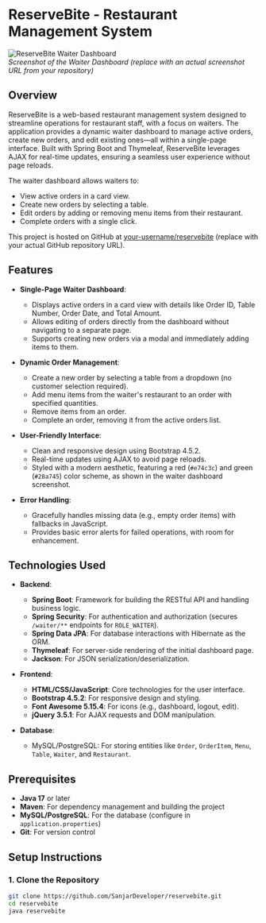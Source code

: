 # ReserveBite - Restaurant Management System

![ReserveBite Waiter Dashboard](https://via.placeholder.com/800x400.png?text=ReserveBite+Waiter+Dashboard)  
*Screenshot of the Waiter Dashboard (replace with an actual screenshot URL from your repository)*

## Overview

ReserveBite is a web-based restaurant management system designed to streamline operations for restaurant staff, with a focus on waiters. The application provides a dynamic waiter dashboard to manage active orders, create new orders, and edit existing ones—all within a single-page interface. Built with Spring Boot and Thymeleaf, ReserveBite leverages AJAX for real-time updates, ensuring a seamless user experience without page reloads.

The waiter dashboard allows waiters to:
- View active orders in a card view.
- Create new orders by selecting a table.
- Edit orders by adding or removing menu items from their restaurant.
- Complete orders with a single click.

This project is hosted on GitHub at [your-username/reservebite](https://github.com/your-username/reservebite) (replace with your actual GitHub repository URL).

## Features

- **Single-Page Waiter Dashboard**:
  - Displays active orders in a card view with details like Order ID, Table Number, Order Date, and Total Amount.
  - Allows editing of orders directly from the dashboard without navigating to a separate page.
  - Supports creating new orders via a modal and immediately adding items to them.

- **Dynamic Order Management**:
  - Create a new order by selecting a table from a dropdown (no customer selection required).
  - Add menu items from the waiter's restaurant to an order with specified quantities.
  - Remove items from an order.
  - Complete an order, removing it from the active orders list.

- **User-Friendly Interface**:
  - Clean and responsive design using Bootstrap 4.5.2.
  - Real-time updates using AJAX to avoid page reloads.
  - Styled with a modern aesthetic, featuring a red (`#e74c3c`) and green (`#28a745`) color scheme, as shown in the waiter dashboard screenshot.

- **Error Handling**:
  - Gracefully handles missing data (e.g., empty order items) with fallbacks in JavaScript.
  - Provides basic error alerts for failed operations, with room for enhancement.

## Technologies Used

- **Backend**:
  - **Spring Boot**: Framework for building the RESTful API and handling business logic.
  - **Spring Security**: For authentication and authorization (secures `/waiter/**` endpoints for `ROLE_WAITER`).
  - **Spring Data JPA**: For database interactions with Hibernate as the ORM.
  - **Thymeleaf**: For server-side rendering of the initial dashboard page.
  - **Jackson**: For JSON serialization/deserialization.

- **Frontend**:
  - **HTML/CSS/JavaScript**: Core technologies for the user interface.
  - **Bootstrap 4.5.2**: For responsive design and styling.
  - **Font Awesome 5.15.4**: For icons (e.g., dashboard, logout, edit).
  - **jQuery 3.5.1**: For AJAX requests and DOM manipulation.

- **Database**:
  - MySQL/PostgreSQL: For storing entities like `Order`, `OrderItem`, `Menu`, `Table`, `Waiter`, and `Restaurant`.

## Prerequisites

- **Java 17** or later
- **Maven**: For dependency management and building the project
- **MySQL/PostgreSQL**: For the database (configure in `application.properties`)
- **Git**: For version control

## Setup Instructions

### 1. Clone the Repository
```bash
git clone https://github.com/SanjarDeveloper/reservebite.git
cd reservebite
java reservebite
